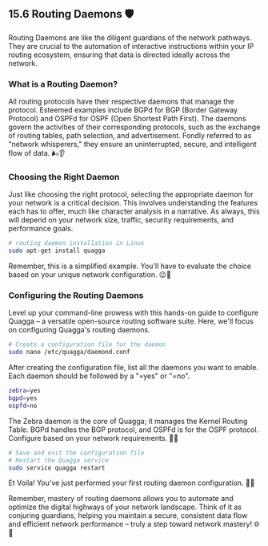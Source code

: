 ## 15.6 Routing Daemons 🛡️

Routing Daemons are like the diligent guardians of the network pathways. They are crucial to the automation of interactive instructions within your IP routing ecosystem, ensuring that data is directed ideally across the network.

### What is a Routing Daemon?

All routing protocols have their respective daemons that manage the protocol. Esteemed examples include BGPd for BGP (Border Gateway Protocol) and OSPFd for OSPF (Open Shortest Path First). The daemons govern the activities of their corresponding protocols, such as the exchange of routing tables, path selection, and advertisement. Fondly referred to as "network whisperers," they ensure an uninterrupted, secure, and intelligent flow of data. 🌬️👂

### Choosing the Right Daemon

Just like choosing the right protocol, selecting the appropriate daemon for your network is a critical decision. This involves understanding the features each has to offer, much like character analysis in a narrative. As always, this will depend on your network size, traffic, security requirements, and performance goals.

```bash
# routing daemon installation in Linux
sudo apt-get install quagga
```
Remember, this is a simplified example. You'll have to evaluate the choice based on your unique network configuration. 😉🔧

### Configuring the Routing Daemons

Level up your command-line prowess with this hands-on guide to configure Quagga – a versatile open-source routing software suite. Here, we'll focus on configuring Quagga's routing daemons.

```bash
# Create a configuration file for the daemon
sudo nano /etc/quagga/daemond.conf
```

After creating the configuration file, list all the daemons you want to enable. Each daemon should be followed by a "=yes" or "=no".

```bash
zebra=yes
bgpd=yes
ospfd=no
```

The Zebra daemon is the core of Quagga; it manages the Kernel Routing Table. BGPd handles the BGP protocol, and OSPFd is for the OSPF protocol. Configure based on your network requirements. 🔨🔧

```bash
# Save and exit the configuration file
# Restart the Quagga service
sudo service quagga restart
```

Et Voila! You've just performed your first routing daemon configuration. 🎉💥

Remember, mastery of routing daemons allows you to automate and optimize the digital highways of your network landscape. Think of it as conjuring guardians, helping you maintain a secure, consistent data flow and efficient network performance – truly a step toward network mastery! 🌐🧭